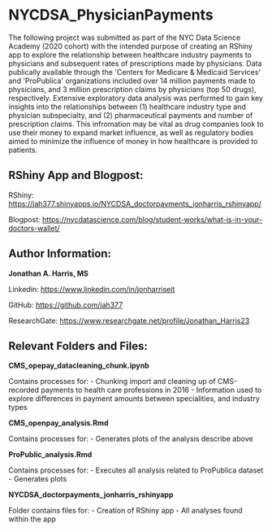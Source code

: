 # NYCDSA_PhysicianPayments
The following project was submitted as part of the NYC Data Science Academy (2020 cohort) with the intended purpose of creating an RShiny app to explore the relationship between healthcare industry payments to physicians and subsequent rates of prescriptions made by physicians. Data publically available through the 'Centers for Medicare & Medicaid Services' and 'ProPublica' organizations included over 14 million payments made to physicians, and 3 million prescription claims by physicians (top 50 drugs), respectively. Extensive exploratory data analysis was performed to gain key insights into the relationships between (1) healthcare industry type and physician subspecialty, and (2) pharmaceutical payments and number of prescription claims. This infromation may be vital as drug companies look to use their money to expand market influence, as well as regulatory bodies aimed to minimize the influence of money in how healthcare is provided to patients. 

## RShiny App and Blogpost:

RShiny: https://jah377.shinyapps.io/NYCDSA_doctorpayments_jonharris_rshinyapp/

Blogpost: https://nycdatascience.com/blog/student-works/what-is-in-your-doctors-wallet/

## Author Information:
**Jonathan A. Harris, MS**

Linkedin: https://www.linkedin.com/in/jonharriseit

GitHub: https://github.com/jah377

ResearchGate: https://www.researchgate.net/profile/Jonathan_Harris23

## Relevant Folders and Files:
**CMS_opepay_datacleaning_chunk.ipynb**

  Contains processes for:
    - Chunking import and cleaning up of CMS-recorded payments to health care professions in 2016
    - Information used to explore differences in payment amounts between specialities, and industry types
  
 **CMS_openpay_analysis.Rmd**

  Contains processes for:
    - Generates plots of the analysis describe above

  
**ProPublic_analysis.Rmd**
  
  Contains  processes for:
    - Executes all analysis related to ProPublica dataset
    - Generates plots

**NYCDSA_doctorpayments_jonharris_rshinyapp**
  
  Folder contains files for:
    - Creation of RShiny app
    - All analyses found within the app



